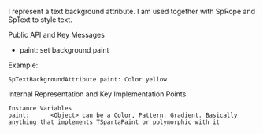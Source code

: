 I represent a text background attribute.
I am used together with SpRope and SpText to style text.

Public API and Key Messages

- paint: set background paint

Example:

	SpTextBackgroundAttribute paint: Color yellow
 
Internal Representation and Key Implementation Points.

    Instance Variables
	paint:		<Object> can be a Color, Pattern, Gradient. Basically anything that implements TSpartaPaint or polymorphic with it